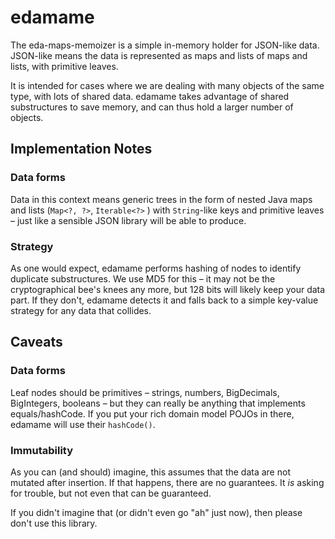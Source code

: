 # edamame

The eda-maps-memoizer is a simple in-memory holder for JSON-like data. JSON-like means the data is represented as
maps and lists of maps and lists, with primitive leaves.

It is intended for cases where we are dealing with many objects of the same type, with lots of shared data. edamame
takes advantage of shared substructures to save memory, and can thus hold a larger number of objects.

## Implementation Notes

### Data forms

Data in this context means generic trees in the form of nested Java maps and lists (`Map<?, ?>`, `Iterable<?>` ) with
`String`-like keys and primitive leaves – just like a sensible JSON library will be able to produce.

### Strategy

As one would expect, edamame performs hashing of nodes to identify duplicate substructures. We use MD5 for this – it may
not be the cryptographical bee's knees any more, but 128 bits will likely keep your data part. If they don't, edamame
detects it and falls back to a simple key-value strategy for any data that collides.

## Caveats

### Data forms

Leaf nodes should be primitives – strings, numbers, BigDecimals, BigIntegers, booleans – but they can really be
anything that implements equals/hashCode. If you put your rich domain model POJOs in there, edamame will use their
`hashCode()`.

### Immutability

As you can (and should) imagine, this assumes that the data are not mutated after insertion.
If that happens, there are no guarantees. It _is_ asking for trouble, but not even that can be guaranteed.

If you didn't imagine that (or didn't even go "ah" just now), then please don't use this library.